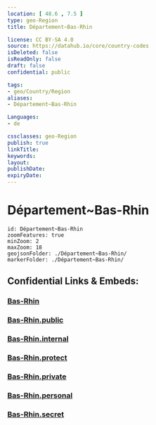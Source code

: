 ```yaml
---
location: [ 48.6 , 7.5 ] 
type: geo-Region
title: Département~Bas-Rhin

license: CC BY-SA 4.0
source: https://datahub.io/core/country-codes
isDeleted: false
isReadOnly: false
draft: false
confidential: public

tags:
- geo/Country/Region
aliases:
- Département~Bas-Rhin

Languages:
- de

cssclasses: geo-Region
publish: true
linkTitle: 
keywords: 
layout: 
publishDate: 
expiryDate: 
---
```


# Département~Bas-Rhin

```leaflet
id: Département~Bas-Rhin
zoomFeatures: true 
minZoom: 2 
maxZoom: 18
geojsonFolder: ./Département~Bas-Rhin/
markerFolder: ./Département~Bas-Rhin/
```


## Confidential Links & Embeds: 

### [Bas-Rhin](/_Standards/Earth/Continent/Europe/Europe~West/France/regions~France/Grand_Est/departments~Grand_Est/Bas-Rhin.md) 

### [Bas-Rhin.public](/_public/Earth/Continent/Europe/Europe~West/France/regions~France/Grand_Est/departments~Grand_Est/Bas-Rhin.public.md) 

### [Bas-Rhin.internal](/_internal/Earth/Continent/Europe/Europe~West/France/regions~France/Grand_Est/departments~Grand_Est/Bas-Rhin.internal.md) 

### [Bas-Rhin.protect](/_protect/Earth/Continent/Europe/Europe~West/France/regions~France/Grand_Est/departments~Grand_Est/Bas-Rhin.protect.md) 

### [Bas-Rhin.private](/_private/Earth/Continent/Europe/Europe~West/France/regions~France/Grand_Est/departments~Grand_Est/Bas-Rhin.private.md) 

### [Bas-Rhin.personal](/_personal/Earth/Continent/Europe/Europe~West/France/regions~France/Grand_Est/departments~Grand_Est/Bas-Rhin.personal.md) 

### [Bas-Rhin.secret](/_secret/Earth/Continent/Europe/Europe~West/France/regions~France/Grand_Est/departments~Grand_Est/Bas-Rhin.secret.md)

